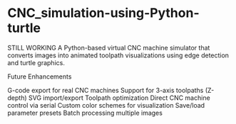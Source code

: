 # CNC_simulation-using-Python-turtle
STILL WORKING
A Python-based virtual CNC machine simulator that converts images into animated toolpath visualizations using edge detection and turtle graphics.

Future Enhancements

G-code export for real CNC machines
Support for 3-axis toolpaths (Z-depth)
SVG import/export
Toolpath optimization
Direct CNC machine control via serial
Custom color schemes for visualization
Save/load parameter presets
Batch processing multiple images
